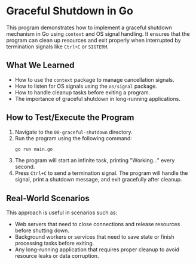 # Graceful Shutdown in Go

This program demonstrates how to implement a graceful shutdown mechanism in Go using `context` and OS signal handling. It ensures that the program can clean up resources and exit properly when interrupted by termination signals like `Ctrl+C` or `SIGTERM`.

## What We Learned
- How to use the `context` package to manage cancellation signals.
- How to listen for OS signals using the `os/signal` package.
- How to handle cleanup tasks before exiting a program.
- The importance of graceful shutdown in long-running applications.

## How to Test/Execute the Program
1. Navigate to the `08-graceful-shutdown` directory.
2. Run the program using the following command:
   ```bash
   go run main.go
   ```
3. The program will start an infinite task, printing "Working..." every second.
4. Press `Ctrl+C` to send a termination signal. The program will handle the signal, print a shutdown message, and exit gracefully after cleanup.

## Real-World Scenarios
This approach is useful in scenarios such as:
- Web servers that need to close connections and release resources before shutting down.
- Background workers or services that need to save state or finish processing tasks before exiting.
- Any long-running application that requires proper cleanup to avoid resource leaks or data corruption.